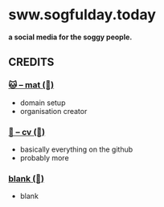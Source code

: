 # sww.sogfulday.today
**a social media for the soggy people.**

## CREDITS
### [🐱 – mat (🔗)](https://github.com/mat5555)
* domain setup
* organisation creator
### [🐶 – cv (🔗)](https://github.com/cv003)
* basically everything on the github
* probably more
### [blank (🔗)](https://soggy.cat)
* blank

